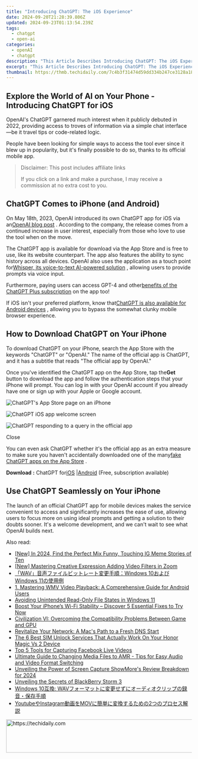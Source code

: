```yaml
---
title: "Introducing ChatGPT: The iOS Experience"
date: 2024-09-20T21:28:39.806Z
updated: 2024-09-23T01:13:54.239Z
tags:
  - chatgpt
  - open-ai
categories:
  - openAI
  - chatgpt
description: "This Article Describes Introducing ChatGPT: The iOS Experience"
excerpt: "This Article Describes Introducing ChatGPT: The iOS Experience"
thumbnail: https://thmb.techidaily.com/7c4b3f31474d59dd334b247ce3128a185630128709ac4ffbfcbd9f4ba557fefe.jpg
---
```


## Explore the World of AI on Your Phone - Introducing ChatGPT for iOS

 OpenAI's ChatGPT garnered much interest when it publicly debuted in 2022, providing access to troves of information via a simple chat interface—be it travel tips or code-related logic.

 People have been looking for simple ways to access the tool ever since it blew up in popularity, but it's finally possible to do so, thanks to its official mobile app.

>  Disclaimer: This post includes affiliate links
>
>  If you click on a link and make a purchase, I may receive a commission at no extra cost to you.
>

## ChatGPT Comes to iPhone (and Android)

 On May 18th, 2023, OpenAI introduced its own ChatGPT app for iOS via an[OpenAI blog post](https://openai.com/blog/introducing-the-chatgpt-app-for-ios) . According to the company, the release comes from a continued increase in user interest, especially from those who love to use the tool when on the move.

 The ChatGPT app is available for download via the App Store and is free to use, like its website counterpart. The app also features the ability to sync history across all devices. OpenAI also uses the application as a touch point for[Whisper, its voice-to-text AI-powered solution](https://www.makeuseof.com/dictate-documents-openai-whisper/) , allowing users to provide prompts via voice input.

 Furthermore, paying users can access GPT-4 and other[benefits of the ChatGPT Plus subscription](https://www.makeuseof.com/chatgpt-plus-subscription-worth-it/) on the app too!

 If iOS isn't your preferred platform, know that[ChatGPT is also available for Android devices](https://www.makeuseof.com/chatgpt-is-now-available-on-android/) , allowing you to bypass the somewhat clunky mobile browser experience.

## How to Download ChatGPT on Your iPhone

 To download ChatGPT on your iPhone, search the App Store with the keywords "ChatGPT" or "OpenAI." The name of the official app is ChatGPT, and it has a subtitle that reads "The official app by OpenAI."

 Once you've identified the ChatGPT app on the App Store, tap the**Get** button to download the app and follow the authentication steps that your iPhone will prompt. You can log in with your OpenAI account if you already have one or sign up with your Apple or Google account.

![ChatGPT's App Store page on an iPhone](https://static1.makeuseofimages.com/wordpress/wp-content/uploads/2023/08/chatgpt-s-app-store-page-on-an-iphone.jpg)

![ChatGPT iOS app welcome screen](https://static1.makeuseofimages.com/wordpress/wp-content/uploads/2023/08/chatgpt-ios-app-welcome-screen.jpg)

![ChatGPT responding to a query in the official app](https://static1.makeuseofimages.com/wordpress/wp-content/uploads/2023/08/chatgpt-responding-to-a-query-in-the-official-app.jpg)

Close

 You can even ask ChatGPT whether it's the official app as an extra measure to make sure you haven't accidentally downloaded one of the many[fake ChatGPT apps on the App Store](https://www.makeuseof.com/how-to-spot-fake-chatgpt-app-on-apple-app-store/) .

**Download** **:** ChatGPT for[iOS](http://apps.apple.com/app/openai-chatgpt/id6448311069) |[Android](https://www.anrdoezrs.net/links/7251228/type/dlg/sid/UUmuoUeUpU2025542/https://play.google.com/store/apps/details?id=com.openai.chatgpt&hl=en&gl=US) (Free, subscription available)

## Use ChatGPT Seamlessly on Your iPhone

 The launch of an official ChatGPT app for mobile devices makes the service convenient to access and significantly increases the ease of use, allowing users to focus more on using ideal prompts and getting a solution to their doubts sooner. It's a welcome development, and we can't wait to see what OpenAI builds next.

<ins class="adsbygoogle"
     style="display:block"
     data-ad-format="autorelaxed"
     data-ad-client="ca-pub-7571918770474297"
     data-ad-slot="1223367746"></ins>

<ins class="adsbygoogle"
     style="display:block"
     data-ad-client="ca-pub-7571918770474297"
     data-ad-slot="8358498916"
     data-ad-format="auto"
     data-full-width-responsive="true"></ins>

<span class="atpl-alsoreadstyle">Also read:</span>
<div><ul>
<li><a href="https://instagram-video-recordings.techidaily.com/new-in-2024-find-the-perfect-mix-funny-touching-ig-meme-stories-of-ten/"><u>[New] In 2024, Find the Perfect Mix Funny, Touching IG Meme Stories of Ten</u></a></li>
<li><a href="https://extra-approaches.techidaily.com/new-mastering-creative-expression-adding-video-filters-in-zoom/"><u>[New] Mastering Creative Expression Adding Video Filters in Zoom</u></a></li>
<li><a href="https://tech-hub.techidaily.com/wavwindows-10-windows-11/"><u>「WAV」音声ファイルビットレート変更手順：Windows 10および Windows 11の使用例</u></a></li>
<li><a href="https://tech-hub.techidaily.com/1-mastering-wmv-video-playback-a-comprehensive-guide-for-android-users/"><u>1. Mastering WMV Video Playback: A Comprehensive Guide for Android Users</u></a></li>
<li><a href="https://win11-tips.techidaily.com/avoiding-unintended-read-only-file-states-in-windows-11/"><u>Avoiding Unintended Read-Only File States in Windows 11</u></a></li>
<li><a href="https://fox-that.techidaily.com/boost-your-iphones-wi-fi-stability-discover-5-essential-fixes-to-try-now/"><u>Boost Your iPhone’s Wi-Fi Stability – Discover 5 Essential Fixes to Try Now</u></a></li>
<li><a href="https://win-howtos.techidaily.com/civilization-vi-overcoming-the-compatibility-problems-between-game-and-gpu/"><u>Civilization VI: Overcoming the Compatibility Problems Between Game and GPU</u></a></li>
<li><a href="https://techtrends.techidaily.com/revitalize-your-network-a-macs-path-to-a-fresh-dns-start/"><u>Revitalize Your Network: A Mac's Path to a Fresh DNS Start</u></a></li>
<li><a href="https://sim-unlock.techidaily.com/the-6-best-sim-unlock-services-that-actually-work-on-your-honor-magic-vs-2-device-by-drfone-android/"><u>The 6 Best SIM Unlock Services That Actually Work On Your Honor Magic Vs 2 Device</u></a></li>
<li><a href="https://facebook-video-recording.techidaily.com/top-5-tools-for-capturing-facebook-live-videos/"><u>Top 5 Tools for Capturing Facebook Live Videos</u></a></li>
<li><a href="https://tech-hub.techidaily.com/ultimate-guide-to-changing-media-files-to-amr-tips-for-easy-audio-and-video-format-switching/"><u>Ultimate Guide to Changing Media Files to AMR - Tips for Easy Audio and Video Format Switching</u></a></li>
<li><a href="https://visual-screen-recording.techidaily.com/unveiling-the-power-of-screen-capture-showmores-review-breakdown-for-2024/"><u>Unveiling the Power of Screen Capture ShowMore's Review Breakdown for 2024</u></a></li>
<li><a href="https://tech-hub.techidaily.com/unveiling-the-secrets-of-blackberry-storm-3/"><u>Unveiling the Secrets of BlackBerry Storm 3</u></a></li>
<li><a href="https://tech-hub.techidaily.com/windows-10-wav/"><u>Windows 10互換: WAVフォーマットに変更せずにオーディオクリップの録音・保存手順</u></a></li>
<li><a href="https://tech-hub.techidaily.com/youtubeinstagrammov2/"><u>YoutubeやInstagram動画をMOVに簡単に変換するための2つのプロセス解説</u></a></li>
</ul></div>

<!-- affiliate ads begin -->
<a href="https://appsumo.8odi.net/c/5597632/2075483/7443" target="_top" id="2075483">
  <img src="//a.impactradius-go.com/display-ad/7443-2075483" border="0" alt="https://techidaily.com" width="728" height="90"/>
</a>
<img height="0" width="0" src="https://appsumo.8odi.net/i/5597632/2075483/7443" style="position:absolute;visibility:hidden;" border="0" />
<!-- affiliate ads end -->

